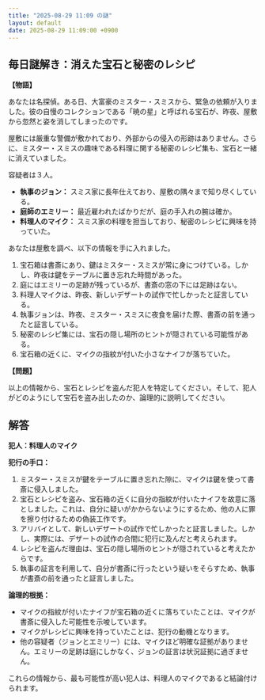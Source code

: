 ```yaml
---
title: "2025-08-29 11:09 の謎"
layout: default
date: 2025-08-29 11:09:00 +0900
---
```

## 毎日謎解き：消えた宝石と秘密のレシピ

**【物語】**

あなたは名探偵。ある日、大富豪のミスター・スミスから、緊急の依頼が入りました。彼の自慢のコレクションである「暁の星」と呼ばれる宝石が、昨夜、屋敷から忽然と姿を消してしまったのです。

屋敷には厳重な警備が敷かれており、外部からの侵入の形跡はありません。さらに、ミスター・スミスの趣味である料理に関する秘密のレシピ集も、宝石と一緒に消えていました。

容疑者は３人。
*   **執事のジョン：** スミス家に長年仕えており、屋敷の隅々まで知り尽くしている。
*   **庭師のエミリー：** 最近雇われたばかりだが、庭の手入れの腕は確か。
*   **料理人のマイク：** スミス家の料理を担当しており、秘密のレシピに興味を持っていた。

あなたは屋敷を調べ、以下の情報を手に入れました。

1.  宝石箱は書斎にあり、鍵はミスター・スミスが常に身につけている。しかし、昨夜は鍵をテーブルに置き忘れた時間があった。
2.  庭にはエミリーの足跡が残っているが、書斎の窓の下には足跡はない。
3.  料理人マイクは、昨夜、新しいデザートの試作で忙しかったと証言している。
4.  執事ジョンは、昨夜、ミスター・スミスに夜食を届けた際、書斎の前を通ったと証言している。
5.  秘密のレシピ集には、宝石の隠し場所のヒントが隠されている可能性がある。
6. 宝石箱の近くに、マイクの指紋が付いた小さなナイフが落ちていた。

**【問題】**

以上の情報から、宝石とレシピを盗んだ犯人を特定してください。そして、犯人がどのようにして宝石を盗み出したのか、論理的に説明してください。

## 解答

**犯人：料理人のマイク**

**犯行の手口：**

1.  ミスター・スミスが鍵をテーブルに置き忘れた隙に、マイクは鍵を使って書斎に侵入しました。
2.  宝石とレシピを盗み、宝石箱の近くに自分の指紋が付いたナイフを故意に落としました。これは、自分に疑いがかからないようにするため、他の人に罪を擦り付けるための偽装工作です。
3.  アリバイとして、新しいデザートの試作で忙しかったと証言しました。しかし、実際には、デザートの試作の合間に犯行に及んだと考えられます。
4.  レシピを盗んだ理由は、宝石の隠し場所のヒントが隠されていると考えたからです。
5.  執事の証言を利用して、自分が書斎に行ったという疑いをそらすため、執事が書斎の前を通ったと証言しました。

**論理的根拠：**

*   マイクの指紋が付いたナイフが宝石箱の近くに落ちていたことは、マイクが書斎に侵入した可能性を示唆しています。
*   マイクがレシピに興味を持っていたことは、犯行の動機となります。
*   他の容疑者（ジョンとエミリー）には、マイクほど明確な証拠がありません。エミリーの足跡は庭にしかなく、ジョンの証言は状況証拠に過ぎません。

これらの情報から、最も可能性が高い犯人は、料理人のマイクであると結論付けられます。
